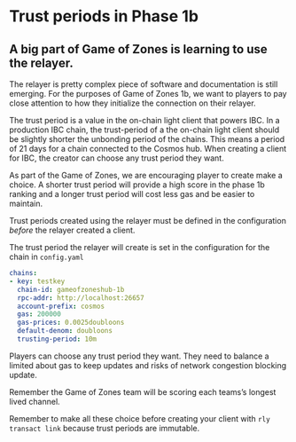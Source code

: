 # Trust periods in Phase 1b

## A big part of Game of Zones is learning to use the relayer.

The relayer is pretty complex piece of software and documentation is still emerging. For the purposes of Game of Zones 1b, we want to players to pay close attention to how they initialize the connection on their relayer.

The trust period is a value in the on-chain light client that powers IBC. In a production IBC chain, the trust-period of a the on-chain light client should be slightly shorter the unbonding period of the chains.  This means a period of 21 days for a chain connected to the Cosmos hub. When creating a client for IBC, the creator can choose any trust period they want. 

As part of the Game of Zones, we are encouraging player to create make a choice. A shorter trust period will provide a high score in the phase 1b ranking and a longer trust period will cost less gas and be easier to maintain. 

Trust periods created using the relayer must be defined in the configuration *before* the relayer created a client. 

The trust period the relayer will create is set in the configuration for the chain in `config.yaml`

``` yaml
chains:
- key: testkey
  chain-id: gameofzoneshub-1b
  rpc-addr: http://localhost:26657
  account-prefix: cosmos
  gas: 200000
  gas-prices: 0.0025doubloons
  default-denom: doubloons
  trusting-period: 10m
```

Players can choose any trust period they want. They need to balance a limited about gas to keep updates and risks of network congestion blocking update.

Remember the Game of Zones team will be scoring each teams’s longest lived channel.

Remember to make all these choice before creating your client with `rly transact link` because trust periods are immutable.